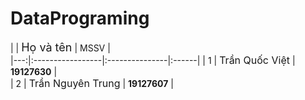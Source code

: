# DataPrograming
| | <font size="4"> Họ và tên</font>  | MSSV   |      
|---:|:-----------------|:---------------|:------|
| 1 | <font size="3"> Trần Quốc Việt</font>   | **19127630**  |        
| 2 | <font size="3"> Trần Nguyên Trung</font>  | **19127607**    |         
